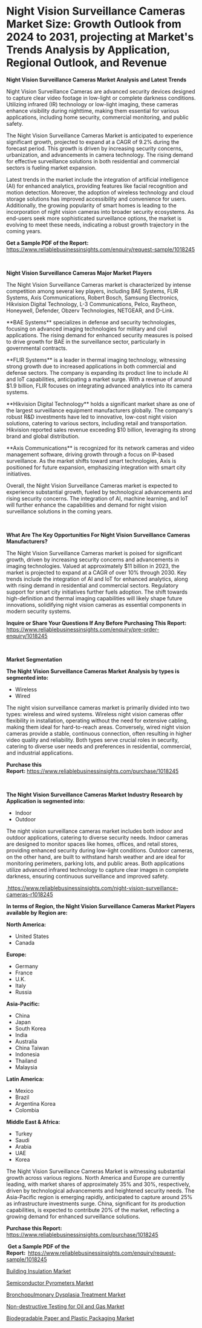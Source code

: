 <p><h1>Night Vision Surveillance Cameras Market Size: Growth Outlook from 2024 to 2031, projecting at Market's Trends Analysis by Application, Regional Outlook, and Revenue</h1></p><p><strong>Night Vision Surveillance Cameras Market Analysis and Latest Trends</strong></p>
<p><p>Night Vision Surveillance Cameras are advanced security devices designed to capture clear video footage in low-light or complete darkness conditions. Utilizing infrared (IR) technology or low-light imaging, these cameras enhance visibility during nighttime, making them essential for various applications, including home security, commercial monitoring, and public safety.</p><p>The Night Vision Surveillance Cameras Market is anticipated to experience significant growth, projected to expand at a CAGR of 9.2% during the forecast period. This growth is driven by increasing security concerns, urbanization, and advancements in camera technology. The rising demand for effective surveillance solutions in both residential and commercial sectors is fueling market expansion.</p><p>Latest trends in the market include the integration of artificial intelligence (AI) for enhanced analytics, providing features like facial recognition and motion detection. Moreover, the adoption of wireless technology and cloud storage solutions has improved accessibility and convenience for users. Additionally, the growing popularity of smart homes is leading to the incorporation of night vision cameras into broader security ecosystems. As end-users seek more sophisticated surveillance options, the market is evolving to meet these needs, indicating a robust growth trajectory in the coming years.</p></p>
<p><strong>Get a Sample PDF of the Report:&nbsp;</strong> <a href="https://www.reliablebusinessinsights.com/enquiry/request-sample/1018245?utm_campaign=1674&utm_medium=2&utm_source=Github&utm_content=ia&utm_term=04122024&utm_id=night-vision-surveillance-cameras">https://www.reliablebusinessinsights.com/enquiry/request-sample/1018245</a></p>
<p>&nbsp;</p>
<p><strong>Night Vision Surveillance Cameras Major Market Players</strong></p>
<p><p>The Night Vision Surveillance Cameras market is characterized by intense competition among several key players, including BAE Systems, FLIR Systems, Axis Communications, Robert Bosch, Samsung Electronics, Hikvision Digital Technology, L-3 Communications, Pelco, Raytheon, Honeywell, Defender, Obzerv Technologies, NETGEAR, and D-Link.</p><p>**BAE Systems** specializes in defense and security technologies, focusing on advanced imaging technologies for military and civil applications. The rising demand for enhanced security measures is poised to drive growth for BAE in the surveillance sector, particularly in governmental contracts. </p><p>**FLIR Systems** is a leader in thermal imaging technology, witnessing strong growth due to increased applications in both commercial and defense sectors. The company is expanding its product line to include AI and IoT capabilities, anticipating a market surge. With a revenue of around $1.9 billion, FLIR focuses on integrating advanced analytics into its camera systems.</p><p>**Hikvision Digital Technology** holds a significant market share as one of the largest surveillance equipment manufacturers globally. The company's robust R&D investments have led to innovative, low-cost night vision solutions, catering to various sectors, including retail and transportation. Hikvision reported sales revenue exceeding $10 billion, leveraging its strong brand and global distribution.</p><p>**Axis Communications** is recognized for its network cameras and video management software, driving growth through a focus on IP-based surveillance. As the market shifts toward smart technologies, Axis is positioned for future expansion, emphasizing integration with smart city initiatives.</p><p>Overall, the Night Vision Surveillance Cameras market is expected to experience substantial growth, fueled by technological advancements and rising security concerns. The integration of AI, machine learning, and IoT will further enhance the capabilities and demand for night vision surveillance solutions in the coming years.</p></p>
<p>&nbsp;</p>
<p><strong>What Are The Key Opportunities For Night Vision Surveillance Cameras Manufacturers?</strong></p>
<p><p>The Night Vision Surveillance Cameras market is poised for significant growth, driven by increasing security concerns and advancements in imaging technologies. Valued at approximately $11 billion in 2023, the market is projected to expand at a CAGR of over 10% through 2030. Key trends include the integration of AI and IoT for enhanced analytics, along with rising demand in residential and commercial sectors. Regulatory support for smart city initiatives further fuels adoption. The shift towards high-definition and thermal imaging capabilities will likely shape future innovations, solidifying night vision cameras as essential components in modern security systems.</p></p>
<p><strong>Inquire or Share Your Questions If Any Before Purchasing This Report:</strong> <a href="https://www.reliablebusinessinsights.com/enquiry/pre-order-enquiry/1018245?utm_campaign=1674&utm_medium=2&utm_source=Github&utm_content=ia&utm_term=04122024&utm_id=night-vision-surveillance-cameras">https://www.reliablebusinessinsights.com/enquiry/pre-order-enquiry/1018245</a></p>
<p>&nbsp;</p>
<p><strong>Market Segmentation</strong></p>
<p><strong>The Night Vision Surveillance Cameras Market Analysis by types is segmented into:</strong></p>
<p><ul><li>Wireless</li><li>Wired</li></ul></p>
<p><p>The night vision surveillance cameras market is primarily divided into two types: wireless and wired systems. Wireless night vision cameras offer flexibility in installation, operating without the need for extensive cabling, making them ideal for hard-to-reach areas. Conversely, wired night vision cameras provide a stable, continuous connection, often resulting in higher video quality and reliability. Both types serve crucial roles in security, catering to diverse user needs and preferences in residential, commercial, and industrial applications.</p></p>
<p><strong>Purchase this Report:&nbsp;</strong><a href="https://www.reliablebusinessinsights.com/purchase/1018245?utm_campaign=1674&utm_medium=2&utm_source=Github&utm_content=ia&utm_term=04122024&utm_id=night-vision-surveillance-cameras">https://www.reliablebusinessinsights.com/purchase/1018245</a></p>
<p>&nbsp;</p>
<p><strong>The Night Vision Surveillance Cameras Market Industry Research by Application is segmented into:</strong></p>
<p><ul><li>Indoor</li><li>Outdoor</li></ul></p>
<p><p>The night vision surveillance cameras market includes both indoor and outdoor applications, catering to diverse security needs. Indoor cameras are designed to monitor spaces like homes, offices, and retail stores, providing enhanced security during low-light conditions. Outdoor cameras, on the other hand, are built to withstand harsh weather and are ideal for monitoring perimeters, parking lots, and public areas. Both applications utilize advanced infrared technology to capture clear images in complete darkness, ensuring continuous surveillance and improved safety.</p></p>
<p><a href="https://www.reliablebusinessinsights.com/night-vision-surveillance-cameras-r1018245?utm_campaign=1674&utm_medium=2&utm_source=Github&utm_content=ia&utm_term=04122024&utm_id=night-vision-surveillance-cameras">&nbsp;https://www.reliablebusinessinsights.com/night-vision-surveillance-cameras-r1018245</a></p>
<p><strong>In terms of Region, the Night Vision Surveillance Cameras Market Players available by Region are:</strong></p>
<p>
    <p> <strong> North America: </strong>
        <ul>
            <li>United States</li>
            <li>Canada</li>
        </ul>
        </p> 
    <p> <strong> Europe: </strong>
        <ul>
            <li>Germany</li>
            <li>France</li>
            <li>U.K.</li>
            <li>Italy</li>
            <li>Russia</li>
        </ul>
        </p> 
    <p> <strong> Asia-Pacific: </strong>
        <ul>
            <li>China</li>
            <li>Japan</li>
            <li>South Korea</li>
            <li>India</li>
            <li>Australia</li>
            <li>China Taiwan</li>
            <li>Indonesia</li>
            <li>Thailand</li>
            <li>Malaysia</li>
        </ul>
        </p> 
    <p> <strong> Latin America: </strong>
        <ul>
            <li>Mexico</li>
            <li>Brazil</li>
            <li>Argentina Korea</li>
            <li>Colombia</li>
        </ul>
        </p> 
    <p> <strong> Middle East & Africa: </strong>
        <ul>
            <li>Turkey</li>
            <li>Saudi</li>
            <li>Arabia</li>
            <li>UAE</li>
            <li>Korea</li>
        </ul>
    </p>
    </p>
<p><p>The Night Vision Surveillance Cameras Market is witnessing substantial growth across various regions. North America and Europe are currently leading, with market shares of approximately 35% and 30%, respectively, driven by technological advancements and heightened security needs. The Asia-Pacific region is emerging rapidly, anticipated to capture around 25% as infrastructure investments surge. China, significant for its production capabilities, is expected to contribute 20% of the market, reflecting a growing demand for enhanced surveillance solutions.</p></p>
<p><strong>Purchase this Report: </strong><a href="https://www.reliablebusinessinsights.com/purchase/1018245?utm_campaign=1674&utm_medium=2&utm_source=Github&utm_content=ia&utm_term=04122024&utm_id=night-vision-surveillance-cameras">https://www.reliablebusinessinsights.com/purchase/1018245</a></p>
<p>&nbsp;<strong>Get a Sample PDF of the Report:&nbsp;&nbsp;</strong><a href="https://www.reliablebusinessinsights.com/enquiry/request-sample/1018245?utm_campaign=1674&utm_medium=2&utm_source=Github&utm_content=ia&utm_term=04122024&utm_id=night-vision-surveillance-cameras">https://www.reliablebusinessinsights.com/enquiry/request-sample/1018245</a></p>
<p><strong></strong></p>
<p><p><a href="https://www.linkedin.com/pulse/building-insulation-market-analysis-witch-focus-key-nnpwe?utm_campaign=1674&utm_medium=2&utm_source=Github&utm_content=ia&utm_term=04122024&utm_id=night-vision-surveillance-cameras">Building Insulation Market</a></p><p><a href="https://issuu.com/reportprime-2/docs/semiconductor-pyrometers-market-size-2030.pptx?utm_campaign=1674&utm_medium=2&utm_source=Github&utm_content=ia&utm_term=04122024&utm_id=night-vision-surveillance-cameras">Semiconductor Pyrometers Market</a></p><p><a href="https://www.linkedin.com/pulse/whats-ahead-bronchopulmonary-dysplasia-treatment-market-qnjce?utm_campaign=1674&utm_medium=2&utm_source=Github&utm_content=ia&utm_term=04122024&utm_id=night-vision-surveillance-cameras">Bronchopulmonary Dysplasia Treatment Market</a></p><p><a href="https://issuu.com/reportprime-2/docs/non-destructive-testing-for-oil-and-gas-market-siz?utm_campaign=1674&utm_medium=2&utm_source=Github&utm_content=ia&utm_term=04122024&utm_id=night-vision-surveillance-cameras">Non-destructive Testing for Oil and Gas Market</a></p><p><a href="https://www.linkedin.com/pulse/biodegradable-paper-plastic-packaging-market-growth-study-vyi1f?utm_campaign=1674&utm_medium=2&utm_source=Github&utm_content=ia&utm_term=04122024&utm_id=night-vision-surveillance-cameras">Biodegradable Paper and Plastic Packaging Market</a></p></p>